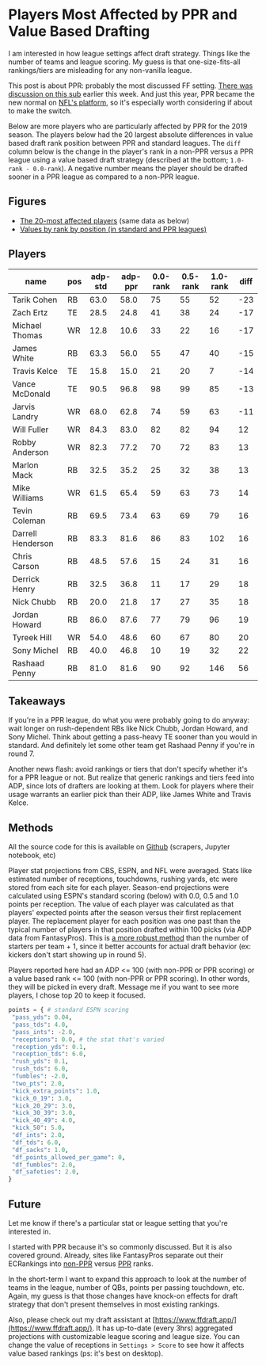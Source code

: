 # Players Most Affected by PPR and Value Based Drafting

I am interested in how league settings affect draft strategy. Things like the number of teams and league scoring. My guess is that one-size-fits-all rankings/tiers are misleading for any non-vanilla league.

This post is about PPR: probably the most discussed FF setting. [There was discussion on this sub](https://www.reddit.com/r/fantasyfootball/comments/cbdl66/draft_strategy_differences_between_standard5pprppr/) earlier this week. And just this year, PPR became the new normal on [NFL's platform](http://www.nfl.com/fantasyfootball/story/0ap3000001031468/article/rule-change-coming-to-nfl-fantasy-football), so it's especially worth considering if about to make the switch.

Below are more players who are particularly affected by PPR for the 2019 season. The players below had the 20 largest absolute differences in value based draft rank position between PPR and standard leagues. The `diff` column below is the change in the player's rank in a non-PPR versus a PPR league using a value based draft strategy (described at the bottom; `1.0-rank - 0.0-rank`). A negative number means the player should be drafted sooner in a PPR league as compared to a non-PPR league.

## Figures

- [The 20-most affected players](https://imgur.com/a/RfQthFk) (same data as below)
- [Values by rank by position (in standard and PPR leagues)](https://imgur.com/a/ubCytV3)

## Players

| name              | pos | adp-std | adp-ppr | 0.0-rank | 0.5-rank | 1.0-rank | diff | 
|-------------------|-----|---------|---------|----------|----------|----------|------| 
| Tarik Cohen       | RB  | 63.0    | 58.0    | 75       | 55       | 52       | -23  | 
| Zach Ertz         | TE  | 28.5    | 24.8    | 41       | 38       | 24       | -17  | 
| Michael Thomas    | WR  | 12.8    | 10.6    | 33       | 22       | 16       | -17  | 
| James White       | RB  | 63.3    | 56.0    | 55       | 47       | 40       | -15  | 
| Travis Kelce      | TE  | 15.8    | 15.0    | 21       | 20       | 7        | -14  | 
| Vance McDonald    | TE  | 90.5    | 96.8    | 98       | 99       | 85       | -13  | 
| Jarvis Landry     | WR  | 68.0    | 62.8    | 74       | 59       | 63       | -11  | 
| Will Fuller       | WR  | 84.3    | 83.0    | 82       | 82       | 94       | 12   | 
| Robby Anderson    | WR  | 82.3    | 77.2    | 70       | 72       | 83       | 13   | 
| Marlon Mack       | RB  | 32.5    | 35.2    | 25       | 32       | 38       | 13   | 
| Mike Williams     | WR  | 61.5    | 65.4    | 59       | 63       | 73       | 14   | 
| Tevin Coleman     | RB  | 69.5    | 73.4    | 63       | 69       | 79       | 16   | 
| Darrell Henderson | RB  | 83.3    | 81.6    | 86       | 83       | 102      | 16   | 
| Chris Carson      | RB  | 48.5    | 57.6    | 15       | 24       | 31       | 16   | 
| Derrick Henry     | RB  | 32.5    | 36.8    | 11       | 17       | 29       | 18   | 
| Nick Chubb        | RB  | 20.0    | 21.8    | 17       | 27       | 35       | 18   | 
| Jordan Howard     | RB  | 86.0    | 87.6    | 77       | 79       | 96       | 19   | 
| Tyreek Hill       | WR  | 54.0    | 48.6    | 60       | 67       | 80       | 20   | 
| Sony Michel       | RB  | 40.0    | 46.8    | 10       | 19       | 32       | 22   | 
| Rashaad Penny     | RB  | 81.0    | 81.6    | 90       | 92       | 146      | 56   | 

## Takeaways

If you're in a PPR league, do what you were probably going to do anyway: wait longer on rush-dependent RBs like Nick Chubb, Jordan Howard, and Sony Michel. Think about getting a pass-heavy TE sooner than you would in standard. And definitely let some other team get Rashaad Penny if you're in round 7.

Another news flash: avoid rankings or tiers that don't specify whether it's for a PPR league or not. But realize that generic rankings and tiers feed into ADP, since lots of drafters are looking at them. Look for players where their usage warrants an earlier pick than their ADP, like James White and Travis Kelce.

## Methods

 All the source code for this is available on [Github](https://github.com/JJTimmons/ff) (scrapers, Jupyter notebook, etc)
 
 Player stat projections from CBS, ESPN, and NFL were averaged. Stats like estimated number of receptions, touchdowns, rushing yards, etc were stored from each site for each player. Season-end projections were calculated using ESPN's standard scoring (below) with 0.0, 0.5 and 1.0 points per reception. The value of each player was calculated as that players' expected points after the season versus their first replacement player. The replacement player for each position was one past than the typical number of players in that position drafted within 100 picks (via ADP data from FantasyPros). This is [a more robust method](https://www.footballguys.com/05vbdrevisited.htm) than the number of starters per team + 1, since it better accounts for actual draft behavior (ex: kickers don't start showing up in round 5).

 Players reported here had an ADP <= 100 (with non-PPR or PPR scoring) or a value based rank <= 100 (with non-PPR or PPR scoring). In other words, they will be picked in every draft. Message me if you want to see more players, I chose top 20 to keep it focused.

```python
points = { # standard ESPN scoring
 "pass_yds": 0.04,
 "pass_tds": 4.0,
 "pass_ints": -2.0,
 "receptions": 0.0, # the stat that's varied
 "reception_yds": 0.1,
 "reception_tds": 6.0,
 "rush_yds": 0.1,
 "rush_tds": 6.0,
 "fumbles": -2.0,
 "two_pts": 2.0,
 "kick_extra_points": 1.0,
 "kick_0_19": 3.0,
 "kick_20_29": 3.0,
 "kick_30_39": 3.0,
 "kick_40_49": 4.0,
 "kick_50": 5.0,
 "df_ints": 2.0,
 "df_tds": 6.0,
 "df_sacks": 1.0,
 "df_points_allowed_per_game": 0,
 "df_fumbles": 2.0,
 "df_safeties": 2.0,
}
```

## Future

Let me know if there's a particular stat or league setting that you're interested in.

I started with PPR because it's so commonly discussed. But it is also covered ground. Already, sites like FantasyPros separate out their ECRankings into [non-PPR](https://www.fantasypros.com/nfl/rankings/consensus-cheatsheets.php) versus [PPR](https://www.fantasypros.com/nfl/rankings/ppr-cheatsheets.php) ranks.

In the short-term I want to expand this approach to look at the number of teams in the league, number of QBs, points per passing touchdown, etc. Again, my guess is that those changes have knock-on effects for draft strategy that don't present themselves in most existing rankings.

Also, please check out my draft assistant at [https://www.ffdraft.app/](https://www.ffdraft.app/). It has up-to-date (every 3hrs) aggregated projections with customizable league scoring and league size. You can change the value of receptions in `Settings > Score` to see how it affects value based rankings (ps: it's best on desktop).
